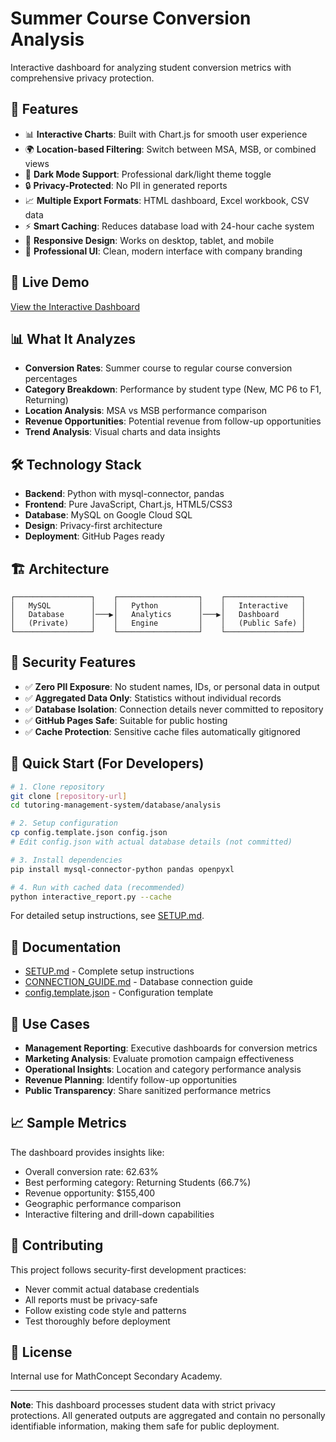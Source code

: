 # Summer Course Conversion Analysis

Interactive dashboard for analyzing student conversion metrics with comprehensive privacy protection.

## 🚀 Features

- 📊 **Interactive Charts**: Built with Chart.js for smooth user experience
- 🌍 **Location-based Filtering**: Switch between MSA, MSB, or combined views
- 🌙 **Dark Mode Support**: Professional dark/light theme toggle
- 🔒 **Privacy-Protected**: No PII in generated reports
- 📈 **Multiple Export Formats**: HTML dashboard, Excel workbook, CSV data
- ⚡ **Smart Caching**: Reduces database load with 24-hour cache system
- 📱 **Responsive Design**: Works on desktop, tablet, and mobile
- 🎨 **Professional UI**: Clean, modern interface with company branding

## 🔗 Live Demo

[View the Interactive Dashboard](https://[username].github.io/tutoring-management-system/summer-conversion-report.html)

## 📊 What It Analyzes

- **Conversion Rates**: Summer course to regular course conversion percentages
- **Category Breakdown**: Performance by student type (New, MC P6 to F1, Returning)
- **Location Analysis**: MSA vs MSB performance comparison
- **Revenue Opportunities**: Potential revenue from follow-up opportunities
- **Trend Analysis**: Visual charts and data insights

## 🛠️ Technology Stack

- **Backend**: Python with mysql-connector, pandas
- **Frontend**: Pure JavaScript, Chart.js, HTML5/CSS3
- **Database**: MySQL on Google Cloud SQL
- **Design**: Privacy-first architecture
- **Deployment**: GitHub Pages ready

## 🏗️ Architecture

```
┌─────────────────┐    ┌──────────────────┐    ┌─────────────────┐
│   MySQL         │    │   Python         │    │   Interactive   │
│   Database      │───▶│   Analytics      │───▶│   Dashboard     │
│   (Private)     │    │   Engine         │    │   (Public Safe) │
└─────────────────┘    └──────────────────┘    └─────────────────┘
```

## 🔐 Security Features

- ✅ **Zero PII Exposure**: No student names, IDs, or personal data in output
- ✅ **Aggregated Data Only**: Statistics without individual records
- ✅ **Database Isolation**: Connection details never committed to repository
- ✅ **GitHub Pages Safe**: Suitable for public hosting
- ✅ **Cache Protection**: Sensitive cache files automatically gitignored

## 🚀 Quick Start (For Developers)

```bash
# 1. Clone repository
git clone [repository-url]
cd tutoring-management-system/database/analysis

# 2. Setup configuration
cp config.template.json config.json
# Edit config.json with actual database details (not committed)

# 3. Install dependencies
pip install mysql-connector-python pandas openpyxl

# 4. Run with cached data (recommended)
python interactive_report.py --cache
```

For detailed setup instructions, see [SETUP.md](SETUP.md).

## 📖 Documentation

- [SETUP.md](SETUP.md) - Complete setup instructions
- [CONNECTION_GUIDE.md](CONNECTION_GUIDE.md) - Database connection guide
- [config.template.json](config.template.json) - Configuration template

## 🎯 Use Cases

- **Management Reporting**: Executive dashboards for conversion metrics
- **Marketing Analysis**: Evaluate promotion campaign effectiveness
- **Operational Insights**: Location and category performance analysis
- **Revenue Planning**: Identify follow-up opportunities
- **Public Transparency**: Share sanitized performance metrics

## 📈 Sample Metrics

The dashboard provides insights like:
- Overall conversion rate: 62.63%
- Best performing category: Returning Students (66.7%)
- Revenue opportunity: $155,400
- Geographic performance comparison
- Interactive filtering and drill-down capabilities

## 🤝 Contributing

This project follows security-first development practices:
- Never commit actual database credentials
- All reports must be privacy-safe
- Follow existing code style and patterns
- Test thoroughly before deployment

## 📄 License

Internal use for MathConcept Secondary Academy.

---

**Note**: This dashboard processes student data with strict privacy protections. All generated outputs are aggregated and contain no personally identifiable information, making them safe for public deployment.